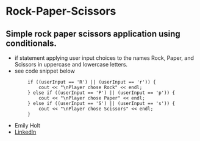 # Rock-Paper-Scissors

## Simple rock paper scissors application using conditionals.

- if statement applying user input choices to the names Rock, Paper, and Scissors in uppercase and lowercase letters.
- see code snippet below

```
        if ((userInput == 'R') || (userInput == 'r')) {
            cout << "\nPlayer chose Rock" << endl;
        } else if ((userInput == 'P') || (userInput == 'p')) {
            cout << "\nPlayer chose Paper" << endl;
        } else if ((userInput == 'S') || (userInput == 's')) {
            cout << "\nPlayer chose Scissors" << endl;
        }
  ```

- Emily Holt
- [LinkedIn](https://www.linkedin.com/in/emily-holt-bb70b8161/)
